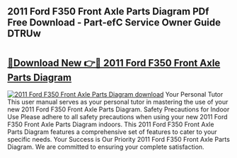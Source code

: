 ## 2011 Ford F350 Front Axle Parts Diagram PDf Free Download - Part-efC Service Owner Guide DTRUw

# <h2><a href="http://dfs1rii.blite.top/?on=2011+Ford+F350+Front+Axle+Parts+Diagram">🔗Download New 👉🔴 2011 Ford F350 Front Axle Parts Diagram</a></h2>

[![2011 Ford F350 Front Axle Parts Diagram download](https://i.imgur.com/lujVjoI.png)](http://dfs1rii.blite.top/?on=2011+Ford+F350+Front+Axle+Parts+Diagram)
Your Personal Tutor This user manual serves as your personal tutor in mastering the use of your new 2011 Ford F350 Front Axle Parts Diagram. Safety Precautions for Indoor Use Please adhere to all safety precautions when using your new 2011 Ford F350 Front Axle Parts Diagram indoors. This 2011 Ford F350 Front Axle Parts Diagram features a comprehensive set of features to cater to your specific needs. Your Success is Our Priority 2011 Ford F350 Front Axle Parts Diagram. We are committed to ensuring your complete satisfaction.
